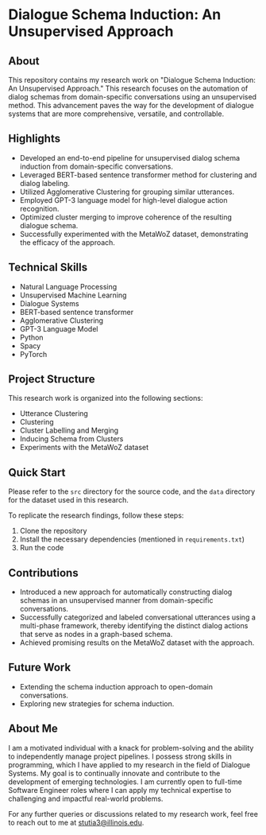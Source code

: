 # Dialogue Schema Induction: An Unsupervised Approach

## About
This repository contains my research work on "Dialogue Schema Induction: An Unsupervised Approach." This research focuses on the automation of dialog schemas from domain-specific conversations using an unsupervised method. This advancement paves the way for the development of dialogue systems that are more comprehensive, versatile, and controllable.

## Highlights
- Developed an end-to-end pipeline for unsupervised dialog schema induction from domain-specific conversations.
- Leveraged BERT-based sentence transformer method for clustering and dialog labeling.
- Utilized Agglomerative Clustering for grouping similar utterances.
- Employed GPT-3 language model for high-level dialogue action recognition.
- Optimized cluster merging to improve coherence of the resulting dialogue schema.
- Successfully experimented with the MetaWoZ dataset, demonstrating the efficacy of the approach.

## Technical Skills
- Natural Language Processing
- Unsupervised Machine Learning
- Dialogue Systems
- BERT-based sentence transformer
- Agglomerative Clustering
- GPT-3 Language Model
- Python
- Spacy
- PyTorch

## Project Structure
This research work is organized into the following sections:
- Utterance Clustering
- Clustering
- Cluster Labelling and Merging
- Inducing Schema from Clusters
- Experiments with the MetaWoZ dataset

## Quick Start
Please refer to the `src` directory for the source code, and the `data` directory for the dataset used in this research. 

To replicate the research findings, follow these steps:
1. Clone the repository
2. Install the necessary dependencies (mentioned in `requirements.txt`)
3. Run the code

## Contributions
- Introduced a new approach for automatically constructing dialog schemas in an unsupervised manner from domain-specific conversations.
- Successfully categorized and labeled conversational utterances using a multi-phase framework, thereby identifying the distinct dialog actions that serve as nodes in a graph-based schema.
- Achieved promising results on the MetaWoZ dataset with the approach.

## Future Work
- Extending the schema induction approach to open-domain conversations.
- Exploring new strategies for schema induction.

## About Me
I am a motivated individual with a knack for problem-solving and the ability to independently manage project pipelines. I possess strong skills in programming, which I have applied to my research in the field of Dialogue Systems. My goal is to continually innovate and contribute to the development of emerging technologies. I am currently open to full-time Software Engineer roles where I can apply my technical expertise to challenging and impactful real-world problems. 

For any further queries or discussions related to my research work, feel free to reach out to me at stutia3@illinois.edu.

